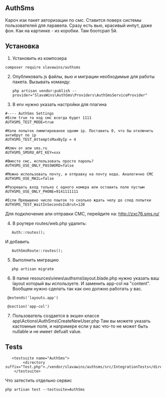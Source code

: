 ## AuthSms

Кароч изи пакет авторизации по смс. Ставится поверх системы пользователей для ларавела.
Сразу есть вью, красивый инпут, даже фон. Как на картинке - из коробки.
Там боотсрап 5й.
   

## Установка
1) Установить из композера 
```  
composer require slavawins/authsms
```

2) Опубликовать js файлы, вью и миграции необходимые для работы пакета.
Вызывать команду:
   ```
   php artisan vendor:publish --provider="SlavaWins\AuthSms\Providers\AuthSmsServiceProvider"
   ``` 



3) В env нужно указать настройки для плагина
 ```
#---- AuthSms Settings
#Если true то код смс всегда будет 1111
AUTHSMS_TEST_MODE=true

#Колв попыток лимитированое одним ip. Поставить 0, что бы отключить антибрут по ip
AUTHSMS_TEST_AttemptsMaxByIp = 4

#Ключ от апи sms.ru
AUTHSMS_SMSRU_API_KEY=xxx

#Вместо смс, использовать просто пароль?
AUTHSMS_USE_ONLY_PASSWORD=false

#Можно использовать почту, и отправку на почту кода. Аналогично СМС
AUTHSMS_USE_MAIL=false

#Разрешать вход только с одного номера или оставить поле пустым
AUTHSMS_USE_ONLY_PHONE=9141111111

#Если Превышено число поыток то сколько ждать челу до след попытки
AUTHSMS_TEST_WaitInSecondsIsBrut=120
 ``` 
Для подключение апи отправки СМС, перейдите на:	http://zxc76.sms.ru/



4) В роутере routes/web.php удалить:
 ```
    Auth::routes();
 ``` 
И добавить
 ```
    AuthSmsRoute::routes();
 ``` 



5) Выполнить миграцию
 ```
    php artisan migrate 
 ``` 


6) В папке resources\views\authsms\layout.blade.php  нужно указать ваш layout который вы используете.
И заменить app-col на "content". Вообщем нужно сделать так как оно должно работать у вас.
 ```
  @extends('layouts.app')
  
  @section('app-col')
 ``` 

 
7) Пользователь создается в экшен классе app\Actions\AuthSms\CreateNewUser.php
Там вы можете указать кастомные поля, и напримере если у вас что-то не может быть nullable и не имеет defualt value. 



## Tests


       <testsuite name="AuthSms">
            <directory suffix="Test.php">./vendor/slavawins/authsms/src/IntegrationTests</directory>
        </testsuite>    

Что затестить отдельно сервис

    php artisan test --testsuite=AuthSms
